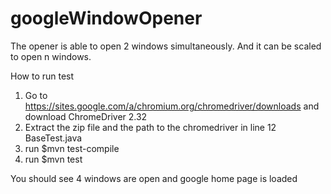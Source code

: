 # googleWindowOpener
The opener is able to open 2 windows simultaneously. And it can be scaled to open n windows.

How to run test
1. Go to https://sites.google.com/a/chromium.org/chromedriver/downloads and download ChromeDriver 2.32
2. Extract the zip file and the path to the chromedriver in line 12 BaseTest.java
3. run $mvn test-compile
4. run $mvn test

You should see 4 windows are open and google home page is loaded
